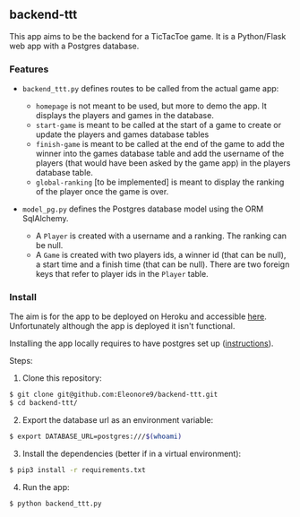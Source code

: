 ## backend-ttt

This app aims to be the backend for a TicTacToe game.
It is a Python/Flask web app with a Postgres database.

### Features

* `backend_ttt.py` defines routes to be called from the actual game app:
  * `homepage` is not meant to be used, but more to demo the app.
  It displays the players and games in the database.
  * `start-game` is meant to be called at the start of a game to create or update the players and games database tables
  * `finish-game` is meant to be called at the end of the game to add the winner into the games database table and add the username of the players (that would have been asked by the game app) in the players database table.
  * `global-ranking` [to be implemented] is meant to display the ranking of the player once the game is over.

* `model_pg.py` defines the Postgres database model using the ORM SqlAlchemy.
  * A `Player` is created with a username and a ranking. The ranking can be null.
  * A `Game` is created with two players ids, a winner id (that can be null), a start time and a finish time (that can be null). There are two foreign keys that refer to player ids in the `Player` table.

### Install

The aim is for the app to be deployed on Heroku and accessible [here](https://backend-ttt.herokuapp.com). Unfortunately although the app is deployed it isn't functional.

Installing the app locally requires to have postgres set up ([instructions](https://devcenter.heroku.com/articles/heroku-postgresql#local-setup)).

Steps:
1) Clone this repository:
```Bash
$ git clone git@github.com:Eleonore9/backend-ttt.git
$ cd backend-ttt/
```
2) Export the database url as an environment variable:
```Bash
$ export DATABASE_URL=postgres:///$(whoami)
```
3) Install the dependencies (better if in a virtual environment):
```Bash
$ pip3 install -r requirements.txt
```
4) Run the app:
```
$ python backend_ttt.py
```
